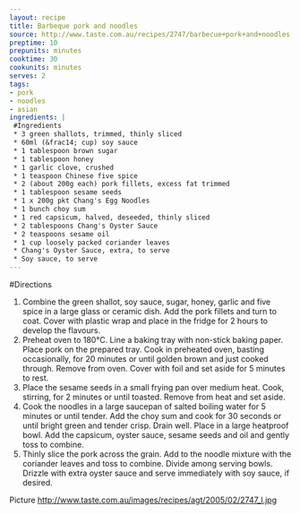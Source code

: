 ```yaml
---
layout: recipe
title: Barbeque pork and noodles
source: http://www.taste.com.au/recipes/2747/barbecue+pork+and+noodles
preptime: 10
prepunits: minutes
cooktime: 30
cookunits: minutes
serves: 2
tags: 
- pork
- noodles
- asian
ingredients: |
 #Ingredients
 * 3 green shallots, trimmed, thinly sliced
 * 60ml (&frac14; cup) soy sauce
 * 1 tablespoon brown sugar
 * 1 tablespoon honey
 * 1 garlic clove, crushed
 * 1 teaspoon Chinese five spice
 * 2 (about 200g each) pork fillets, excess fat trimmed
 * 1 tablespoon sesame seeds
 * 1 x 200g pkt Chang's Egg Noodles
 * 1 bunch choy sum
 * 1 red capsicum, halved, deseeded, thinly sliced
 * 2 tablespoons Chang's Oyster Sauce
 * 2 teaspoons sesame oil
 * 1 cup loosely packed coriander leaves
 * Chang's Oyster Sauce, extra, to serve
 * Soy sauce, to serve
---
```

#Directions
1. Combine the green shallot, soy sauce, sugar, honey, garlic and five spice in a large glass or ceramic dish. Add the pork fillets and turn to coat. Cover with plastic wrap and place in the fridge for 2 hours to develop the flavours.
2. Preheat oven to 180&deg;C. Line a baking tray with non-stick baking paper. Place pork on the prepared tray. Cook in preheated oven, basting occasionally, for 20 minutes or until golden brown and just cooked through. Remove from oven. Cover with foil and set aside for 5 minutes to rest.
3. Place the sesame seeds in a small frying pan over medium heat. Cook, stirring, for 2 minutes or until toasted. Remove from heat and set aside.
4. Cook the noodles in a large saucepan of salted boiling water for 5 minutes or until tender. Add the choy sum and cook for 30 seconds or until bright green and tender crisp. Drain well. Place in a large heatproof bowl. Add the capsicum, oyster sauce, sesame seeds and oil and gently toss to combine.
5. Thinly slice the pork across the grain. Add to the noodle mixture with the coriander leaves and toss to combine. Divide among serving bowls. Drizzle with extra oyster sauce and serve immediately with soy sauce, if desired.

Picture
http://www.taste.com.au/images/recipes/agt/2005/02/2747_l.jpg